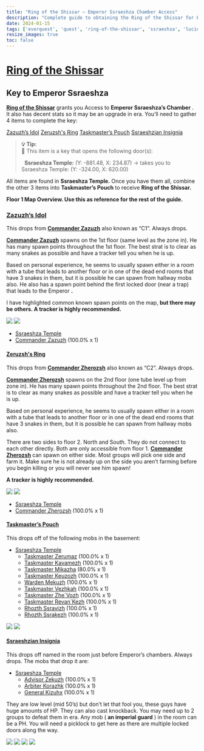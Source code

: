 ```yaml
---
title: "Ring of the Shissar – Emperor Ssraeshza Chamber Access"
description: "Complete guide to obtaining the Ring of the Shissar for Emperor Ssraeshza Chamber access in EverQuest"
date: 2024-01-15
tags: ['everquest', 'quest', 'ring-of-the-shissar', 'ssraeshza', 'lucin', 'progression']
resize_images: true
toc: false
---
```


# [Ring of the Shissar](https://www.pqdi.cc/item/19719)

## Key to Emperor Ssraeshza

**[Ring of the Shissar](https://www.pqdi.cc/item/19719)** grants you Access to **Emperor Ssraeshza’s Chamber** . It also has decent stats so it may be an upgrade in era. You’ll need to gather 4 items to complete the key: 

[Zazuzh’s Idol](https://www.pqdi.cc/item/19716) 
[Zeruzsh's Ring](https://www.pqdi.cc/item/19717) 
[Taskmaster’s Pouch](https://www.pqdi.cc/item/17118) 
[Ssraeshzian Insignia](https://www.pqdi.cc/item/19718)

<div class="tip-blockquote">

> **💡 Tip:**  
> 🔑 This item is a key that opens the following door(s):  
>  
> &nbsp;&nbsp;**Ssraeshza Temple:** (Y: -881.48, X: 234.87) → takes you to Ssraeshza Temple: (Y: -324.00, X: 620.00) 

</div>

All items are found in **Ssraeshza Temple.** Once you have them all, combine the other 3 items into **Taskmaster’s Pouch** to receive **Ring of the Shissar.**

**Floor 1 Map Overview. Use this as reference for the rest of the guide.**

### [Zazuzh’s Idol](https://www.pqdi.cc/item/19716)

This drops from **[Commander Zazuzh](https://www.pqdi.cc/npc/162003)** also known as “C1”. Always drops.

**[Commander Zazuzh](https://www.pqdi.cc/npc/162003)** spawns on the 1st floor (same level as the zone in). He has many spawn points throughout the 1st floor. The best strat is to clear as many snakes as possible and have a tracker tell you when he is up.

Based on personal experience, he seems to usually spawn either in a room with a tube that leads to another floor or in one of the dead end rooms that have 3 snakes in them, but it is possible he can spawn from hallway mobs also. He also has a spawn point behind the first locked door (near a trap) that leads to the Emperor **.**

I have highlighted common known spawn points on the map, **but there may be others. A tracker is highly recommended.**

![](/assets/images/C1-Map.jpg) ![](/assets/images/Commander-Zazuzh.jpg)

-  [Ssraeshza Temple](https://www.pqdi.cc/zone/162)
  -    [Commander Zazuzh](https://www.pqdi.cc/npc/162003) (100.0% x 1)

#### [Zeruzsh's Ring](https://www.pqdi.cc/item/19717)

This drops from **[Commander Zherozsh](https://www.pqdi.cc/item/19717)** also known as “C2”. Always drops.

**[Commander Zherozsh](https://www.pqdi.cc/item/19717)** spawns on the 2nd floor (one tube level up from zone in). He has many spawn points throughout the 2nd floor. The best strat is to clear as many snakes as possible and have a tracker tell you when he is up.

Based on personal experience, he seems to usually spawn either in a room with a tube that leads to another floor or in one of the dead end rooms that have 3 snakes in them, but it is possible he can spawn from hallway mobs also.

There are two sides to floor 2. North and South. They do not connect to each other directly. Both are only accessible from floor 1. **[Commander Zherozsh](https://www.pqdi.cc/item/19717)** can spawn on either side. Most groups will pick one side and farm it. Make sure he is not already up on the side you aren’t farming before you begin killing or you will never see him spawn!

**A tracker is highly recommended.**

![](/assets/images/C2-Map.jpg) ![](/assets/images/Commander-Zherozsh.jpg)

-  [Ssraeshza Temple](https://www.pqdi.cc/zone/162)
  -    [Commander Zherozsh](https://www.pqdi.cc/item/19717) (100.0% x 1)

#### [Taskmaster’s Pouch](https://www.pqdi.cc/item/17118)

This drops off of the following mobs in the basement:

- [Ssraeshza Temple](https://www.pqdi.cc/zone/162)
  - [Taskmaster Zerumaz](https://www.pqdi.cc/npc/162011) (100.0% x 1)
  - [Taskmaster Kavamezh](https://www.pqdi.cc/npc/162012) (100.0% x 1)
  - [Taskmaster Mikazha](https://www.pqdi.cc/npc/162013) (80.0% x 1)
  - [Taskmaster Keuzozh](https://www.pqdi.cc/npc/162021) (100.0% x 1)
  - [Warden Mekuzh](https://www.pqdi.cc/npc/162023) (100.0% x 1)
  - [Taskmaster Vezhkah](https://www.pqdi.cc/npc/162024) (100.0% x 1)
  - [Taskmaster Zhe`Vozh](https://www.pqdi.cc/npc/162059) (100.0% x 1)
  - [Taskmaster Revan`Kezh](https://www.pqdi.cc/npc/162060) (100.0% x 1)
  - [Rhozth Ssravizh](https://www.pqdi.cc/npc/162089) (100.0% x 1)
  - [Rhozth Ssrakezh](https://www.pqdi.cc/npc/162258) (100.0% x 1)

![](/assets/images/Taskmaster-Basement-Map.jpg) ![](/assets/images/Warden-Mekuzh.jpg)

#### **[Ssraeshzian Insignia](https://www.pqdi.cc/item/19718)**

This drops off named in the room just before Emperor’s chambers. Always drops. The mobs that drop it are:

- [Ssraeshza Temple](https://www.pqdi.cc/zone/162)
  - [Advisor Zekuzh](https://www.pqdi.cc/npc/162017) (100.0% x 1)
  - [Arbiter Korazhk](https://www.pqdi.cc/npc/162018) (100.0% x 1)
  - [General Kizuhx](https://www.pqdi.cc/npc/162066) (100.0% x 1)

They are low level (mid 50’s) but don’t let that fool you, these guys have huge amounts of HP. They can also cast knockback. You may need up to 2 groups to defeat them in era. Any mob ( **an imperial guard** ) in the room can be a PH. You will need a picklock to get here as there are multiple locked doors along the way.

![](/assets/images/Insignia-Floor.jpg) ![](/assets/images/Advisor-Zekuzh.jpg) ![](/assets/images/Arbiter-Korazhk.jpg) ![](/assets/images/General-Kizuhx.jpg)